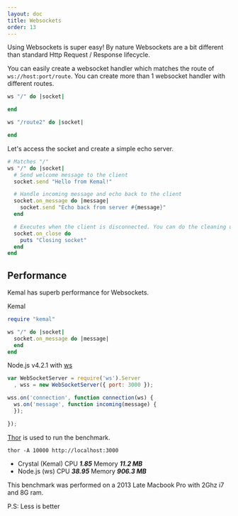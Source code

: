 ```yaml
---
layout: doc
title: Websockets
order: 13
---
```


Using Websockets is super easy! By nature Websockets are a bit different than standard Http Request / Response lifecycle.

You can easily create a websocket handler which matches the route of `ws://host:port/route`. You can create more than 1 websocket handler
with different routes.

```ruby
ws "/" do |socket|

end

ws "/route2" do |socket|

end
```

Let's access the socket and create a simple echo server.

```ruby
# Matches "/"
ws "/" do |socket|
  # Send welcome message to the client
  socket.send "Hello from Kemal!"

  # Handle incoming message and echo back to the client
  socket.on_message do |message|
    socket.send "Echo back from server #{message}"
  end

  # Executes when the client is disconnected. You can do the cleaning up here.
  socket.on_close do
    puts "Closing socket"
  end
end
```

## Performance

Kemal has superb performance for Websockets.

Kemal

```ruby
require "kemal"

ws "/" do |socket|
  socket.on_message do |message|
  end
end
```

Node.js v4.2.1 with [ws](https://github.com/websockets/ws)

```js
var WebSocketServer = require('ws').Server
  , wss = new WebSocketServer({ port: 3000 });

wss.on('connection', function connection(ws) {
  ws.on('message', function incoming(message) {
  });

});
```

[Thor](https://github.com/observing/thor) is used to run the benchmark.

`thor -A 10000 http://localhost:3000`

- Crystal (Kemal)  CPU ***1.85***         Memory   ***11.2  MB***
- Node.js (ws)     CPU ***38.95***        Memory   ***906.3 MB***

This benchmark was performed on a 2013 Late Macbook Pro with 2Ghz i7 and 8G ram.

P.S: Less is better
